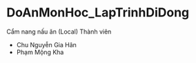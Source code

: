 # DoAnMonHoc_LapTrinhDiDong
Cẩm nang nấu ăn (Local)
Thành viên
- Chu Nguyễn Gia Hân
- Phạm Mộng Kha
